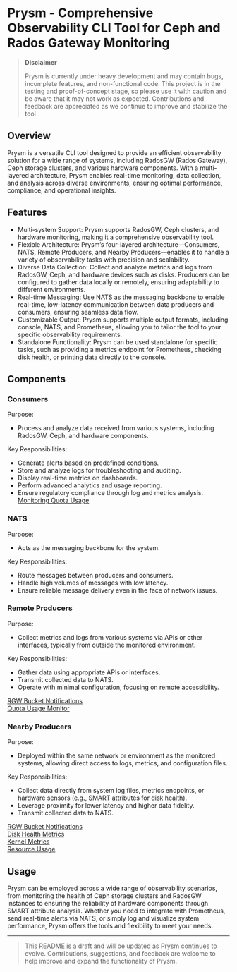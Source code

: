 # Prysm - Comprehensive Observability CLI Tool for Ceph and Rados Gateway Monitoring

>**Disclaimer**
>
>Prysm is currently under heavy development and may contain bugs, incomplete features, and non-functional code. This project is in the testing and proof-of-concept stage, so please use it with caution and be aware that it may not work as expected. Contributions and feedback are appreciated as we continue to improve and stabilize the tool

## Overview

Prysm is a versatile CLI tool designed to provide an efficient observability solution for a wide range of systems, including RadosGW (Rados Gateway), Ceph storage clusters, and various hardware components. With a multi-layered architecture, Prysm enables real-time monitoring, data collection, and analysis across diverse environments, ensuring optimal performance, compliance, and operational insights.

## Features

-	Multi-system Support: Prysm supports RadosGW, Ceph clusters, and hardware monitoring, making it a comprehensive observability tool.
-	Flexible Architecture: Prysm’s four-layered architecture—Consumers, NATS, Remote Producers, and Nearby Producers—enables it to handle a variety of observability tasks with precision and scalability.
-	Diverse Data Collection: Collect and analyze metrics and logs from RadosGW, Ceph, and hardware devices such as disks. Producers can be configured to gather data locally or remotely, ensuring adaptability to different environments.
-	Real-time Messaging: Use NATS as the messaging backbone to enable real-time, low-latency communication between data producers and consumers, ensuring seamless data flow.
-	Customizable Output: Prysm supports multiple output formats, including console, NATS, and Prometheus, allowing you to tailor the tool to your specific observability requirements.
-	Standalone Functionality: Prysm can be used standalone for specific tasks, such as providing a metrics endpoint for Prometheus, checking disk health, or printing data directly to the console.

## Components

### Consumers

Purpose:
  - Process and analyze data received from various systems, including RadosGW, Ceph, and hardware components.

Key Responsibilities:
  -	Generate alerts based on predefined conditions.
  -	Store and analyze logs for troubleshooting and auditing.
  -	Display real-time metrics on dashboards.
  -	Perform advanced analytics and usage reporting.
  -	Ensure regulatory compliance through log and metrics analysis.
[Monitoring Quota Usage](pkg/consumers/quotausageconsumer/README.md)  

### NATS

Purpose:
  - Acts as the messaging backbone for the system.

Key Responsibilities:
  -	Route messages between producers and consumers.
  -	Handle high volumes of messages with low latency.
  -	Ensure reliable message delivery even in the face of network issues.


### Remote Producers

Purpose:
  - Collect metrics and logs from various systems via APIs or other interfaces, typically from outside the monitored environment.  

Key Responsibilities:  
  -	Gather data using appropriate APIs or interfaces.  
  -	Transmit collected data to NATS.  
  -	Operate with minimal configuration, focusing on remote accessibility.  

[RGW Bucket Notifications](pkg/producers/bucketnotify/README.md)  
[Quota Usage Monitor](pkg/producers/quotausagemonitor/README.md)  

### Nearby Producers

Purpose:
- Deployed within the same network or environment as the monitored systems, allowing direct access to logs, metrics, and configuration files.

Key Responsibilities:
  -	Collect data directly from system log files, metrics endpoints, or hardware sensors (e.g., SMART attributes for disk health).
  -	Leverage proximity for lower latency and higher data fidelity.
  -	Transmit collected data to NATS.

[RGW Bucket Notifications](pkg/producers/bucketnotify/README.md)  
[Disk Health Metrics](pkg/producers/diskhealthmetrics/README.md)  
[Kernel Metrics](pkg/producers/kernelmetrics/README.md)  
[Resource Usage](pkg/producers/resourceusage/README.md)  

## Usage

Prysm can be employed across a wide range of observability scenarios, from monitoring the health of Ceph storage clusters and RadosGW instances to ensuring the reliability of hardware components through SMART attribute analysis. Whether you need to integrate with Prometheus, send real-time alerts via NATS, or simply log and visualize system performance, Prysm offers the tools and flexibility to meet your needs.

---
> This README is a draft and will be updated as Prysm continues to evolve. Contributions, suggestions, and feedback are welcome to help improve and expand the functionality of Prysm.